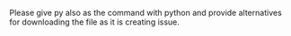 Please give py also as the command with python and provide alternatives for downloading the file as it is creating issue. 